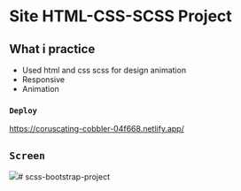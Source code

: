 # Site HTML-CSS-SCSS Project

## What i practice

- Used html and css scss for design animation
- Responsive
- Animation

### `Deploy`

https://coruscating-cobbler-04f668.netlify.app/

## `Screen`

![](screen.gif)# scss-bootstrap-project
